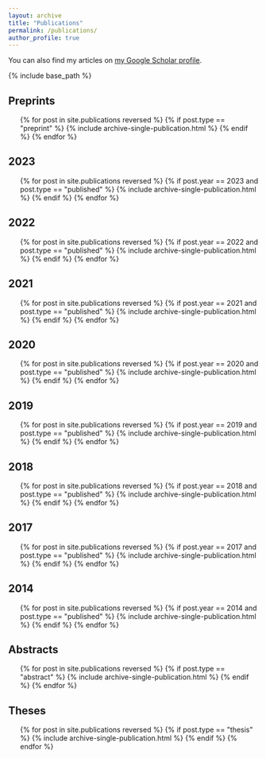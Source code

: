 ```yaml
---
layout: archive
title: "Publications"
permalink: /publications/
author_profile: true
---
```


You can also find my articles on <a href="https://scholar.google.co.uk/citations?user=swQRKE8AAAAJ">my Google Scholar profile</a>.

{% include base_path %}

Preprints
------
<ul>
{% for post in site.publications reversed %}
  {% if post.type == "preprint" %}
    {% include archive-single-publication.html %}
  {% endif %}
{% endfor %}
</ul>

2023
------
<ul>
{% for post in site.publications reversed %}
  {% if post.year == 2023 and post.type == "published" %}
    {% include archive-single-publication.html %}
  {% endif %}
{% endfor %}
</ul>

2022
------
<ul>
{% for post in site.publications reversed %}
  {% if post.year == 2022 and post.type == "published" %}
    {% include archive-single-publication.html %}
  {% endif %}
{% endfor %}
</ul>

2021
------
<ul>
{% for post in site.publications reversed %}
  {% if post.year == 2021 and post.type == "published" %}
    {% include archive-single-publication.html %}
  {% endif %}
{% endfor %}
</ul>

2020
------
<ul>
{% for post in site.publications reversed %}
  {% if post.year == 2020 and post.type == "published" %}
    {% include archive-single-publication.html %}
  {% endif %}
{% endfor %}
</ul>

2019
------
<ul>
{% for post in site.publications reversed %}
  {% if post.year == 2019 and post.type == "published" %}
    {% include archive-single-publication.html %}
  {% endif %}
{% endfor %}
</ul>

2018
------
<ul>
{% for post in site.publications reversed %}
  {% if post.year == 2018 and post.type == "published" %}
    {% include archive-single-publication.html %}
  {% endif %}
{% endfor %}
</ul>

2017
------
<ul>
{% for post in site.publications reversed %}
  {% if post.year == 2017 and post.type == "published" %}
    {% include archive-single-publication.html %}
  {% endif %}
{% endfor %}
</ul>

2014
------
<ul>
{% for post in site.publications reversed %}
  {% if post.year == 2014 and post.type == "published" %}
    {% include archive-single-publication.html %}
  {% endif %}
{% endfor %}
</ul>

Abstracts
------
<ul>
{% for post in site.publications reversed %}
  {% if post.type == "abstract" %}
    {% include archive-single-publication.html %}
  {% endif %}
{% endfor %}
</ul>

Theses
------
<ul>
{% for post in site.publications reversed %}
  {% if post.type == "thesis" %}
    {% include archive-single-publication.html %}
  {% endif %}
{% endfor %}
</ul>
